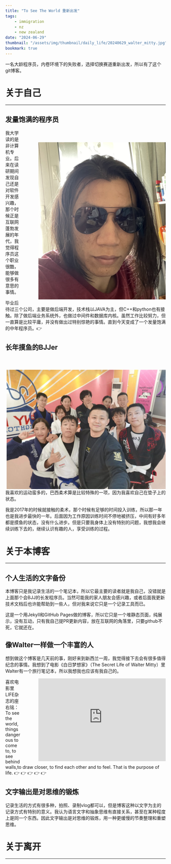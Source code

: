 ```yaml
---
title: "To See The World 重新出发"
tags:
    - immigration
    - nz
    - new zealand
date: "2024-06-29"
thumbnail: "/assets/img/thumbnail/daily_life/20240629_walter_mitty.jpg"
bookmark: true
---
```


一名大龄程序员，内卷环境下的失败者，选择切换赛道重新出发，所以有了这个git博客。


# 关于自己

---

## 发量饱满的程序员
   
   <img src="/assets/img/thumbnail/daily_life/20240629_gary.jpg" style="width: 400px;float: right;margin-left: 50px;margin-top: 40px"/>
   我大学读的是非计算机专业。后来在读研期间发现自己还是对软件开发感兴趣，那个时候正是互联网蓬勃发展的年代，我觉得程序员这个职业很酷，能够做很多有意思的事情。
   
   毕业后待过三个公司，主要是做后端开发，技术栈以JAVA为主，但C++和python也有接触。除了做后端业务系统外，也做过中间件和数据库内核。虽然工作比较努力，但一直算是比较平庸，并没有做出过特别惊艳的事情。直到今天变成了一个发量饱满的中年程序员。👉

## 长年摸鱼的BJJer
   <img src="/assets/img/thumbnail/daily_life/20240629_bjj_in_bonny.jpeg" style="width: 500px;float: right;margin-left: 50px;margin-top: 40px"/>
   我喜欢的运动蛮多的，巴西柔术算是比较特殊的一项，因为我喜欢自己在垫子上的状态。
   
   我是2017年的时候就接触的柔术，那个时候有足够的时间投入训练，所以那一年也是我进步最快的一年。后面因为工作原因训练时间不停地被挤压，中间有好多年都是摸鱼的状态，没有什么进步。但是只要我身体上没有特别的问题，我想我会继续训练下去的，继续认识有趣的人，享受训练的过程。

# 关于本博客

---

## 个人生活的文字备份
   本博客只是我记录生活的一个笔记本，所以它最主要的读者就是我自己，没错就是上面那个会BJJ的长发程序员。当然可能我的家人朋友会感兴趣，或者后面我更新技术文档后也许能帮助到一些人，但对我来说它只是一个记录工具而已。
   
   这是一个用Jekyll和GitHub Pages做的博客，所以它只是一个堆静态页面，纯展示，没有互动，只有我自己提PR更新内容，放在互联网的角落里，只要github不死，它就还在。

## 像Walter一样做一个丰富的人
   想到做这个博客是几天前的事，刚好来到新西兰一周，我觉得接下去会有很多值得纪念的事情。我想到了电影《白日梦想家》（The Secret Life of Walter Mitty）里Walter有一个旅行笔记本，所以我想我也应该有我自己的。
   <iframe src="https://www.youtube.com/embed/QwSdCylH9nU" scrolling="no" border="0" frameborder="no" framespacing="0" allowfullscreen="true" height=260px width=400px style="float: right;margin-left: 50px;"> </iframe>
   喜欢电影里LIFE杂志的座右铭：
   To see the world,
   things dangerous to come to,
   to see behind walls,to draw closer,
   to find each other and to feel.
   That is the purpose of life.
   👉 👉 👉 👉 👉
   
   
## 文字输出是对思维的锻炼
   记录生活的方式有很多种，拍照、录制vlog都可以，但是博客这种以文字为主的记录方式有特别的意义。我认为语言文字和抽象思维有直接关系，甚至在某种程度上是同一个东西。因此文字输出是对思维的锻炼，用一种更缓慢的节奏整理和重塑思维。

# 关于离开

---




